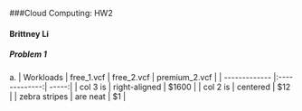 ###Cloud Computing: HW2
#### Brittney Li

##### Problem 1
a.
| Workloads       | free_1.vcf         | free_2.vcf  | premium_2.vcf |
| ------------- |:-------------:| -----:|
| col 3 is      | right-aligned | $1600 |
| col 2 is      | centered      |   $12 |
| zebra stripes | are neat      |    $1 |

